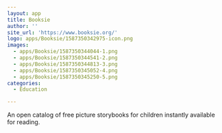 ```yaml
---
layout: app
title: Booksie
author: ''
site_url: 'https://www.booksie.org/'
logo: apps/Booksie/1587350342975-icon.png
images:
  - apps/Booksie/1587350344044-1.png
  - apps/Booksie/1587350344541-2.png
  - apps/Booksie/1587350344813-3.png
  - apps/Booksie/1587350345052-4.png
  - apps/Booksie/1587350345250-5.png
categories:
  - Education

---
```

An open catalog of free picture storybooks for children instantly available for reading.
